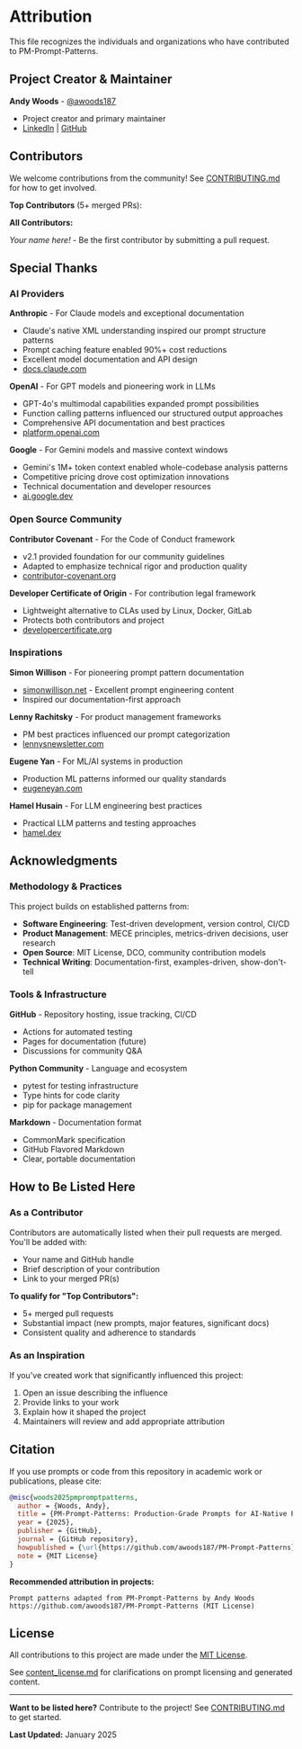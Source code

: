 # Attribution

This file recognizes the individuals and organizations who have contributed to PM-Prompt-Patterns.

## Project Creator & Maintainer

**Andy Woods** - [@awoods187](https://github.com/awoods187)
- Project creator and primary maintainer
- [LinkedIn](https://linkedin.com/in/andrew-woods-pm) | [GitHub](https://github.com/awoods187)

## Contributors

<!-- Contributors will be listed here as they make contributions -->

We welcome contributions from the community! See [CONTRIBUTING.md](./CONTRIBUTING.md) for how to get involved.

**Top Contributors** (5+ merged PRs):
<!-- Will be updated as contributors reach this milestone -->

**All Contributors:**
<!-- Alphabetically listed -->
<!-- Format: - **Name** - [@github](link) - Contribution description -->

_Your name here!_ - Be the first contributor by submitting a pull request.

## Special Thanks

### AI Providers

**Anthropic** - For Claude models and exceptional documentation
- Claude's native XML understanding inspired our prompt structure patterns
- Prompt caching feature enabled 90%+ cost reductions
- Excellent model documentation and API design
- [docs.claude.com](https://docs.claude.com)

**OpenAI** - For GPT models and pioneering work in LLMs
- GPT-4o's multimodal capabilities expanded prompt possibilities
- Function calling patterns influenced our structured output approaches
- Comprehensive API documentation and best practices
- [platform.openai.com](https://platform.openai.com)

**Google** - For Gemini models and massive context windows
- Gemini's 1M+ token context enabled whole-codebase analysis patterns
- Competitive pricing drove cost optimization innovations
- Technical documentation and developer resources
- [ai.google.dev](https://ai.google.dev)

### Open Source Community

**Contributor Covenant** - For the Code of Conduct framework
- v2.1 provided foundation for our community guidelines
- Adapted to emphasize technical rigor and production quality
- [contributor-covenant.org](https://www.contributor-covenant.org)

**Developer Certificate of Origin** - For contribution legal framework
- Lightweight alternative to CLAs used by Linux, Docker, GitLab
- Protects both contributors and project
- [developercertificate.org](https://developercertificate.org)

### Inspirations

**Simon Willison** - For pioneering prompt pattern documentation
- [simonwillison.net](https://simonwillison.net) - Excellent prompt engineering content
- Inspired our documentation-first approach

**Lenny Rachitsky** - For product management frameworks
- PM best practices influenced our prompt categorization
- [lennysnewsletter.com](https://lennysnewsletter.com)

**Eugene Yan** - For ML/AI systems in production
- Production ML patterns informed our quality standards
- [eugeneyan.com](https://eugeneyan.com)

**Hamel Husain** - For LLM engineering best practices
- Practical LLM patterns and testing approaches
- [hamel.dev](https://hamel.dev)

## Acknowledgments

### Methodology & Practices

This project builds on established patterns from:
- **Software Engineering**: Test-driven development, version control, CI/CD
- **Product Management**: MECE principles, metrics-driven decisions, user research
- **Open Source**: MIT License, DCO, community contribution models
- **Technical Writing**: Documentation-first, examples-driven, show-don't-tell

### Tools & Infrastructure

**GitHub** - Repository hosting, issue tracking, CI/CD
- Actions for automated testing
- Pages for documentation (future)
- Discussions for community Q&A

**Python Community** - Language and ecosystem
- pytest for testing infrastructure
- Type hints for code clarity
- pip for package management

**Markdown** - Documentation format
- CommonMark specification
- GitHub Flavored Markdown
- Clear, portable documentation

## How to Be Listed Here

### As a Contributor

Contributors are automatically listed when their pull requests are merged. You'll be added with:
- Your name and GitHub handle
- Brief description of your contribution
- Link to your merged PR(s)

**To qualify for "Top Contributors":**
- 5+ merged pull requests
- Substantial impact (new prompts, major features, significant docs)
- Consistent quality and adherence to standards

### As an Inspiration

If you've created work that significantly influenced this project:
1. Open an issue describing the influence
2. Provide links to your work
3. Explain how it shaped the project
4. Maintainers will review and add appropriate attribution

## Citation

If you use prompts or code from this repository in academic work or publications, please cite:

```bibtex
@misc{woods2025pmpromptpatterns,
  author = {Woods, Andy},
  title = {PM-Prompt-Patterns: Production-Grade Prompts for AI-Native Product Management},
  year = {2025},
  publisher = {GitHub},
  journal = {GitHub repository},
  howpublished = {\url{https://github.com/awoods187/PM-Prompt-Patterns}},
  note = {MIT License}
}
```

**Recommended attribution in projects:**
```
Prompt patterns adapted from PM-Prompt-Patterns by Andy Woods
https://github.com/awoods187/PM-Prompt-Patterns (MIT License)
```

## License

All contributions to this project are made under the [MIT License](./LICENSE).

See [content_license.md](./content_license.md) for clarifications on prompt licensing and generated content.

---

**Want to be listed here?** Contribute to the project! See [CONTRIBUTING.md](./CONTRIBUTING.md) to get started.

**Last Updated:** January 2025
